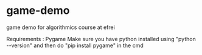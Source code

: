 # game-demo
game demo for algorithmics course at efrei

Requirements :
Pygame
Make sure you have python installed using "python --version" and then do "pip install pygame" in the cmd